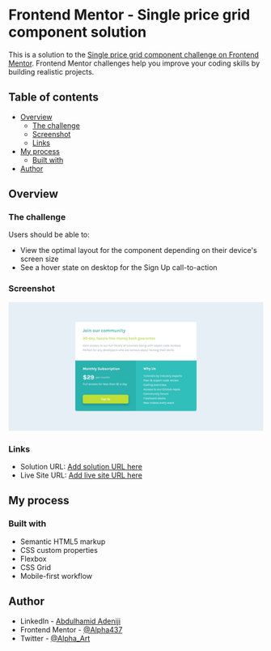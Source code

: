 # Frontend Mentor - Single price grid component solution

This is a solution to the [Single price grid component challenge on Frontend Mentor](https://www.frontendmentor.io/challenges/single-price-grid-component-5ce41129d0ff452fec5abbbc). Frontend Mentor challenges help you improve your coding skills by building realistic projects. 

## Table of contents

- [Overview](#overview)
  - [The challenge](#the-challenge)
  - [Screenshot](#screenshot)
  - [Links](#links)
- [My process](#my-process)
  - [Built with](#built-with)
- [Author](#author)

## Overview

### The challenge

Users should be able to:

- View the optimal layout for the component depending on their device's screen size
- See a hover state on desktop for the Sign Up call-to-action

### Screenshot

![](./images/Frontend%20Mentor%20%20%20Single%20Price%20Grid%20Component.png)

### Links

- Solution URL: [Add solution URL here](https://your-solution-url.com)
- Live Site URL: [Add live site URL here](https://pr1ce-gr1d-component.netlify.app/)

## My process

### Built with

- Semantic HTML5 markup
- CSS custom properties
- Flexbox
- CSS Grid
- Mobile-first workflow

## Author

- LinkedIn - [Abdulhamid Adeniji](https://www.linkedin.com/in/abdulhamid-adeniji-1129bb268/)
- Frontend Mentor - [@Alpha437](https://www.frontendmentor.io/profile/Alpha437)
- Twitter - [@Alpha_Art](https://www.twitter.com/alpha_art_)
